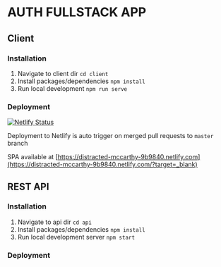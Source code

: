 # AUTH FULLSTACK APP

## Client

### Installation
1. Navigate to client dir `cd client`
2. Install packages/dependencies `npm install`
3. Run local development `npm run serve`

### Deployment

[![Netlify Status](https://api.netlify.com/api/v1/badges/77178fbf-6a4c-41d6-89fe-ca4dc4b177fc/deploy-status)](https://app.netlify.com/sites/distracted-mccarthy-9b9840/deploys)

Deployment to Netlify is auto trigger on merged pull requests to `master` branch

SPA available at [https://distracted-mccarthy-9b9840.netlify.com](https://distracted-mccarthy-9b9840.netlify.com/?target=_blank)


## REST API

### Installation
1. Navigate to api dir `cd api`
2. Install packages/dependencies `npm install`
3. Run local development server `npm start`

### Deployment

